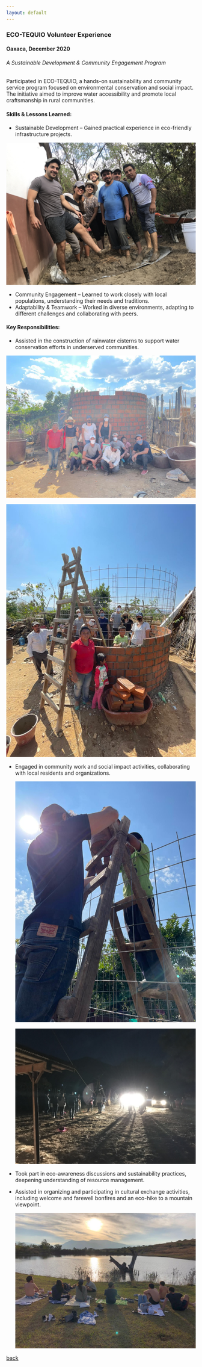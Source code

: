 ```yaml
---
layout: default
---
```


### ECO-TEQUIO Volunteer Experience
#### Oaxaca, December 2020
###### A Sustainable Development & Community Engagement Program

Participated in ECO-TEQUIO, a hands-on sustainability and community service program focused on environmental conservation and social impact. The initiative aimed to improve water accessibility and promote local craftsmanship in rural communities.

#### Skills & Lessons Learned:

* Sustainable Development – Gained practical experience in eco-friendly infrastructure projects.

![image](assets/img/ecotequio/IMG_9498.JPG)

* Community Engagement – Learned to work closely with local populations, understanding their needs and traditions.
* Adaptability & Teamwork – Worked in diverse environments, adapting to different challenges and collaborating with peers.

#### Key Responsibilities:

* Assisted in the construction of rainwater cisterns to support water conservation efforts in underserved communities.

![image](assets/img/ecotequio/4510cb15-5447-4760-a067-c8ced9bb8222.jpg)

![image](assets/img/ecotequio/8fc1f33e-f7ab-49e3-a994-761e08d36bb2.jpg)

* Engaged in community work and social impact activities, collaborating with local residents and organizations.
  
  ![image](assets/img/ecotequio/03a378be-b532-4f73-a9e6-83a5c2b29a50.jpg)

  ![image](assets/img/ecotequio/7815A96A-9620-488C-8AB5-4CB10E9BFC59_1_105_c.jpeg)
  
* Took part in eco-awareness discussions and sustainability practices, deepening understanding of resource management.
  
* Assisted in organizing and participating in cultural exchange activities, including welcome and farewell bonfires and an eco-hike to a mountain viewpoint.

  ![image](assets/img/ecotequio/57D1149C-7950-4108-84C1-90F329175F16_1_105_c.jpeg)
  

[back](./)
